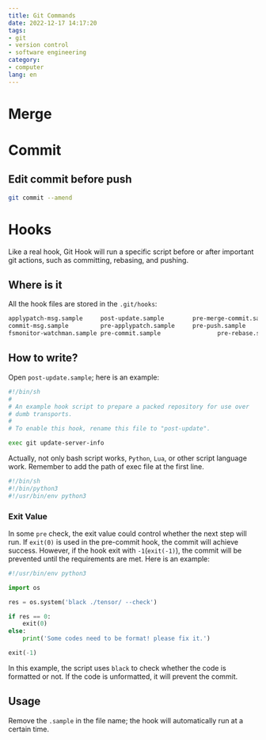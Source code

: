 ```yaml
---
title: Git Commands
date: 2022-12-17 14:17:20
tags:
- git
- version control
- software engineering
category:
- computer
lang: en
---
```


# Merge

# Commit

## Edit commit before push

```bash
git commit --amend
```

<!-- more -->

# Hooks

Like a real hook, Git Hook will run a specific script before or after important git actions, such as committing, rebasing, and pushing.

## Where is it

All the hook files are stored in the `.git/hooks`:

```bash
applypatch-msg.sample     post-update.sample        pre-merge-commit.sample   pre-receive.sample        update.sample
commit-msg.sample         pre-applypatch.sample     pre-push.sample           prepare-commit-msg.sample
fsmonitor-watchman.sample pre-commit.sample                pre-rebase.sample         push-to-checkout.sample
```

## How to write?

Open `post-update.sample`; here is an example:

```bash
#!/bin/sh
#
# An example hook script to prepare a packed repository for use over
# dumb transports.
#
# To enable this hook, rename this file to "post-update".

exec git update-server-info
```

Actually, not only bash script works, `Python`, `Lua`, or other script language work. Remember to add the path of exec file at the first line.

```bash
#!/bin/sh
#!/bin/python3
#!/usr/bin/env python3
```

### Exit Value

In some `pre` check, the exit value could control whether the next step will run. If `exit(0)` is used in the pre-commit hook, the commit will achieve success. However, if the hook exit with `-1`(`exit(-1)`), the commit will be prevented until the requirements are met. Here is an example:

```python
#!/usr/bin/env python3

import os

res = os.system('black ./tensor/ --check')

if res == 0:
    exit(0)
else:
    print('Some codes need to be format! please fix it.')

exit(-1)
```

In this example, the script uses `black` to check whether the code is formatted or not. If the code is unformatted, it will prevent the commit.

## Usage

Remove the `.sample` in the file name; the hook will automatically run at a certain time.